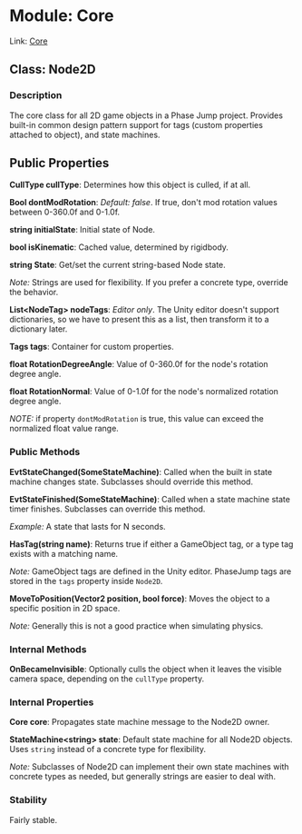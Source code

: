 # Module: Core

Link: [Core](../core.md)

## Class: Node2D

### Description

The core class for all 2D game objects in a Phase Jump project. Provides built-in common design pattern support for tags (custom properties attached to object), and state machines.

## Public Properties

**CullType cullType**: Determines how this object is culled, if at all.

**Bool dontModRotation**: _Default: false_. If true, don't mod rotation values between 0-360.0f and 0-1.0f.

**string initialState**: Initial state of Node.

**bool isKinematic**: Cached value, determined by rigidbody.

**string State**: Get/set the current string-based Node state.

_Note:_ Strings are used for flexibility. If you prefer a concrete type, override the behavior.

**List\<NodeTag> nodeTags**: _Editor only_. The Unity editor doesn't support dictionaries, so we have to present this as a list, then transform it to a dictionary later.
  
**Tags tags**: Container for custom properties.

**float RotationDegreeAngle**: Value of 0-360.0f for the node's rotation degree angle.

**float RotationNormal**: Value of 0-1.0f for the node's normalized rotation degree angle.

_NOTE:_ if property `dontModRotation` is true, this value can exceed the normalized float value range.

### Public Methods

**EvtStateChanged(SomeStateMachine)**: Called when the built in state machine changes state. Subclasses should override this method.

**EvtStateFinished(SomeStateMachine)**: Called when a state machine state timer finishes. Subclasses can override this method.

_Example:_ A state that lasts for N seconds.

**HasTag(string name)**: Returns true if either a GameObject tag, or a type tag exists with a matching name.

_Note:_ GameObject tags are defined in the Unity editor. PhaseJump tags are stored in the `tags` property inside `Node2D`.

**MoveToPosition(Vector2 position, bool force)**: Moves the object to a specific position in 2D space.

_Note:_ Generally this is not a good practice when simulating physics.

### Internal Methods

**OnBecameInvisible**: Optionally culls the object when it leaves the visible camera space, depending on the `cullType` property.

### Internal Properties

**Core core**: Propagates state machine message to the Node2D owner.

**StateMachine\<string> state**: Default state machine for all Node2D objects. Uses `string` instead of a concrete type for flexibility.

_Note:_ Subclasses of Node2D can implement their own state machines with concrete types as needed, but generally strings are easier to deal with.

### Stability

Fairly stable.
